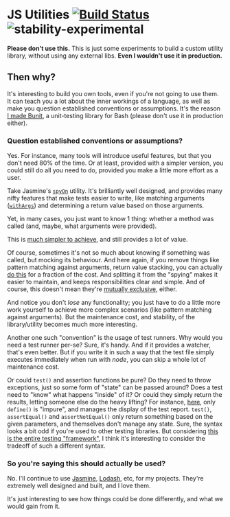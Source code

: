 JS Utilities [![Build Status](https://travis-ci.org/wadmiraal/jsutils.svg?branch=master)](https://travis-ci.org/wadmiraal/jsutils) ![stability-experimental](https://img.shields.io/badge/stability-experimental-orange.svg)
============

**Please don't use this.** This is just some experiments to build a custom utility library, without using any external libs. **Even I wouldn't use it in production.**

Then why?
---------

It's interesting to build you own tools, even if you're not going to use them. It can teach you a lot about the inner workings of a language, as well as make you question established conventions or assumptions. It's the reason [I made Bunit](https://github.com/wadmiraal/bunit), a unit-testing library for Bash (please don't use it in production either).

### Question established conventions or assumptions?

Yes. For instance, many tools will introduce useful features, but that you don't need 80% of the time. Or at least, provided with a simpler version, you could still do all you need to do, provided you make a little more effort as a user.

Take Jasmine's [`spyOn`](https://jasmine.github.io/api/3.6/global.html#spyOn) utility. It's brilliantly well designed, and provides many nifty features that make tests easier to write, like matching arguments ([`withArgs`](https://jasmine.github.io/api/3.6/Spy.html#withArgs)) and determining a return value based on those arguments.

Yet, in many cases, you just want to know 1 thing: whether a method was called (and, maybe, what arguments were provided).

This is [much simpler to achieve](src/wunit/spy.js), and still provides a lot of value.

Of course, sometimes it's not so much about knowing if something was called, but mocking its behaviour. And here again, if you remove things like pattern matching against arguments, return value stacking, you can actually [do this](src/wunit/hijack.js) for a fraction of the cost. And splitting it from the "spying" makes it easier to maintain, and keeps responsibilities clear and simple. And of course, this doesn't mean they're [mutually exclusive](tests/wcli/output.test.js), either.

And notice you don't _lose_ any functionality; you just have to do a little more work yourself to achieve more complex scenarios (like pattern matching against arguments). But the maintenance cost, and stability, of the library/utility becomes much more interesting.

Another one such "convention" is the usage of test runners. Why would you need a test runner per-se? Sure, it's handy. And if it provides a watcher, that's even better. But if you write it in such a way that the test file simply executes immediately when run with _node_, you can skip a whole lot of maintenance cost.

Or could `test()` and assertion functions be pure? Do they need to throw exceptions, just so some form of "state" can be passed around? Does a test need to "know" what happens "inside" of it? Or could they simply return the results, letting someone else do the heavy lifting? For instance, [here](tests/wunit/wunit.test.js), only `define()` is "impure", and manages the display of the test report. `test()`, `assertEqual()` and `assertNotEqual()` only return something based on the given parameters, and themselves don't manage any state. Sure, the syntax looks a bit odd if you're used to other testing libraries. But considering [this is the entire testing "framework"](src/wunit/wunit.js), I think it's interesting to consider the tradeoff of such a different syntax.

### So you're saying this should actually be used?

No. I'll continue to use [Jasmine](https://jasmine.github.io/index.html), [Lodash](https://lodash.com/), etc, for my projects. They're extremely well designed and built, and I love them.

It's just interesting to see how things could be done differently, and what we would gain from it.
